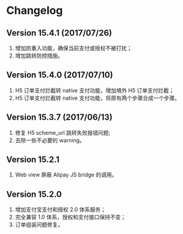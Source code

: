 # Changelog

## Version 15.4.1 (2017/07/26)

1. 增加防重入功能，确保当前支付或授权不被打扰；
2. 增加跳转防控措施。


## Version 15.4.0 (2017/07/10)

1. H5 订单支付拦截转 native 支付功能，增加境外 H5 订单支付拦截；
2. H5 订单支付拦截转 native 支付功能，将原有两个步骤合成一个步骤。


## Version 15.3.7 (2017/06/13)

1. 修复 H5 scheme_url 跳转失败报错问题;
2. 去除一些不必要的 warning。


## Version 15.2.1

1. Web view 屏蔽 Alipay JS bridge 的调用。


## Version 15.2.0

1. 增加支付宝支付和授权 2.0 体系服务；
2. 完全兼容 1.0 体系，授权和支付接口保持不变；
3. 订单组装问题修复。
